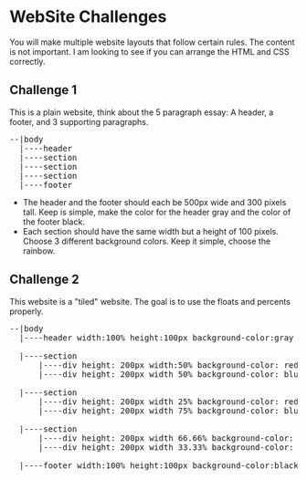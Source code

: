 # WebSite Challenges

You will make multiple website layouts that follow certain rules.  The content is not important.  I am looking to see if you can arrange the HTML and CSS correctly.

## Challenge 1
This is a plain website, think about the 5 paragraph essay: A header, a footer, and 3 supporting paragraphs.
<pre>
--|body
  |----header
  |----section
  |----section
  |----section
  |----footer
</pre>
-  The header and the footer should each be 500px wide and 300 pixels tall.  Keep is simple, make the color for the header gray and the color of the footer black.
-  Each section should have the same width but a height of 100 pixels.  Choose 3 different background colors.  Keep it simple, choose the rainbow.

## Challenge 2
This website is a "tiled" website.  The goal is to use the floats and percents properly.
<pre>
--|body
  |----header width:100% height:100px background-color:gray

  |----section
      |----div height: 200px width:50% background-color: red
      |----div height: 200px width 50% background-color: blue

  |----section
      |----div height: 200px width 25% background-color: red
      |----div height: 200px width 75% background-color: blue

  |----section
      |----div height: 200px width 66.66% background-color: red
      |----div height: 200px width 33.33% background-color: blue

  |----footer width:100% height:100px background-color:black
</pre>
